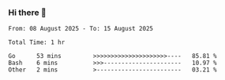 ### Hi there 👋

<!--
**zhumeme/zhumeme** is a ✨ _special_ ✨ repository because its `README.md` (this file) appears on your GitHub profile.

Here are some ideas to get you started:

- 🔭 I’m currently working on ...
- 🌱 I’m currently learning ...
- 👯 I’m looking to collaborate on ...
- 🤔 I’m looking for help with ...
- 💬 Ask me about ...
- 📫 How to reach me: ...
- 😄 Pronouns: ...
- ⚡ Fun fact: ...
-->

<!--START_SECTION:waka-->

```all_time
From: 08 August 2025 - To: 15 August 2025

Total Time: 1 hr

Go      53 mins         >>>>>>>>>>>>>>>>>>>>>----   85.81 %
Bash    6 mins          >>>----------------------   10.97 %
Other   2 mins          >------------------------   03.21 %
```

<!--END_SECTION:waka-->
